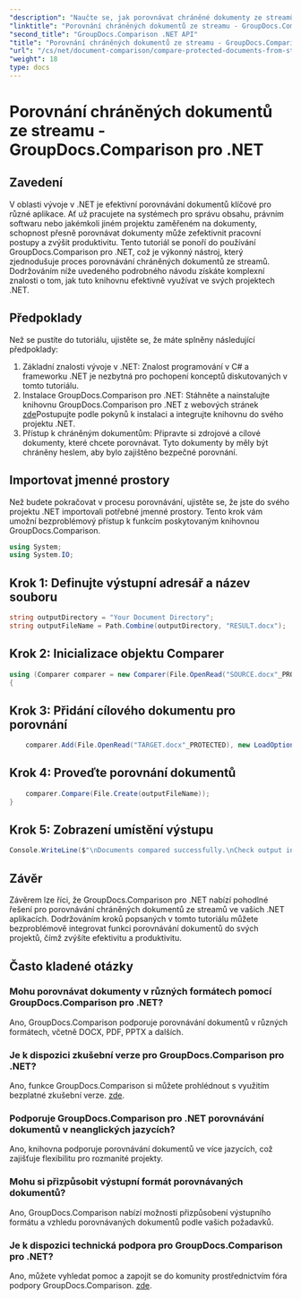 ```yaml
---
"description": "Naučte se, jak porovnávat chráněné dokumenty ze streamů pomocí nástroje GroupDocs.Comparison for .NET. Zjednodušte proces porovnávání dokumentů bez námahy."
"linktitle": "Porovnání chráněných dokumentů ze streamu - GroupDocs.Comparison pro .NET"
"second_title": "GroupDocs.Comparison .NET API"
"title": "Porovnání chráněných dokumentů ze streamu - GroupDocs.Comparison pro .NET"
"url": "/cs/net/document-comparison/compare-protected-documents-from-stream/"
"weight": 18
type: docs
---
```

# Porovnání chráněných dokumentů ze streamu - GroupDocs.Comparison pro .NET

## Zavedení
V oblasti vývoje v .NET je efektivní porovnávání dokumentů klíčové pro různé aplikace. Ať už pracujete na systémech pro správu obsahu, právním softwaru nebo jakémkoli jiném projektu zaměřeném na dokumenty, schopnost přesně porovnávat dokumenty může zefektivnit pracovní postupy a zvýšit produktivitu. Tento tutoriál se ponoří do používání GroupDocs.Comparison pro .NET, což je výkonný nástroj, který zjednodušuje proces porovnávání chráněných dokumentů ze streamů. Dodržováním níže uvedeného podrobného návodu získáte komplexní znalosti o tom, jak tuto knihovnu efektivně využívat ve svých projektech .NET.
## Předpoklady
Než se pustíte do tutoriálu, ujistěte se, že máte splněny následující předpoklady:
1. Základní znalosti vývoje v .NET: Znalost programování v C# a frameworku .NET je nezbytná pro pochopení konceptů diskutovaných v tomto tutoriálu.
2. Instalace GroupDocs.Comparison pro .NET: Stáhněte a nainstalujte knihovnu GroupDocs.Comparison pro .NET z webových stránek [zde](https://releases.groupdocs.com/comparison/net/)Postupujte podle pokynů k instalaci a integrujte knihovnu do svého projektu .NET.
3. Přístup k chráněným dokumentům: Připravte si zdrojové a cílové dokumenty, které chcete porovnávat. Tyto dokumenty by měly být chráněny heslem, aby bylo zajištěno bezpečné porovnání.

## Importovat jmenné prostory
Než budete pokračovat v procesu porovnávání, ujistěte se, že jste do svého projektu .NET importovali potřebné jmenné prostory. Tento krok vám umožní bezproblémový přístup k funkcím poskytovaným knihovnou GroupDocs.Comparison.

```csharp
using System;
using System.IO;
```

## Krok 1: Definujte výstupní adresář a název souboru
```csharp
string outputDirectory = "Your Document Directory";
string outputFileName = Path.Combine(outputDirectory, "RESULT.docx");
```
## Krok 2: Inicializace objektu Comparer
```csharp
using (Comparer comparer = new Comparer(File.OpenRead("SOURCE.docx"_PROTECTED), new LoadOptions() { Password = "1234" }))
{
```
## Krok 3: Přidání cílového dokumentu pro porovnání
```csharp
    comparer.Add(File.OpenRead("TARGET.docx"_PROTECTED), new LoadOptions() { Password = "5678" });
```
## Krok 4: Proveďte porovnání dokumentů
```csharp
    comparer.Compare(File.Create(outputFileName));
}
```
## Krok 5: Zobrazení umístění výstupu
```csharp
Console.WriteLine($"\nDocuments compared successfully.\nCheck output in {Directory.GetCurrentDirectory()}.");
```

## Závěr
Závěrem lze říci, že GroupDocs.Comparison pro .NET nabízí pohodlné řešení pro porovnávání chráněných dokumentů ze streamů ve vašich .NET aplikacích. Dodržováním kroků popsaných v tomto tutoriálu můžete bezproblémově integrovat funkci porovnávání dokumentů do svých projektů, čímž zvýšíte efektivitu a produktivitu.
## Často kladené otázky
### Mohu porovnávat dokumenty v různých formátech pomocí GroupDocs.Comparison pro .NET?
Ano, GroupDocs.Comparison podporuje porovnávání dokumentů v různých formátech, včetně DOCX, PDF, PPTX a dalších.
### Je k dispozici zkušební verze pro GroupDocs.Comparison pro .NET?
Ano, funkce GroupDocs.Comparison si můžete prohlédnout s využitím bezplatné zkušební verze. [zde](https://releases.groupdocs.com/).
### Podporuje GroupDocs.Comparison pro .NET porovnávání dokumentů v neanglických jazycích?
Ano, knihovna podporuje porovnávání dokumentů ve více jazycích, což zajišťuje flexibilitu pro rozmanité projekty.
### Mohu si přizpůsobit výstupní formát porovnávaných dokumentů?
Ano, GroupDocs.Comparison nabízí možnosti přizpůsobení výstupního formátu a vzhledu porovnávaných dokumentů podle vašich požadavků.
### Je k dispozici technická podpora pro GroupDocs.Comparison pro .NET?
Ano, můžete vyhledat pomoc a zapojit se do komunity prostřednictvím fóra podpory GroupDocs.Comparison. [zde](https://forum.groupdocs.com/c/comparison/12).